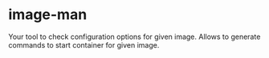 # image-man
Your tool to check configuration options for given image. Allows to generate commands to start container for given image.
